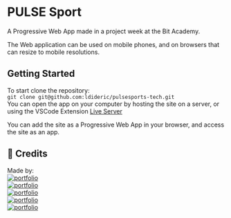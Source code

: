 # PULSE Sport

A Progressive Web App made in a project week at the Bit Academy.

The Web application can be used on mobile phones,
and on browsers that can resize to mobile resolutions.

## Getting Started

To start clone the repository:\
`git clone git@github.com:ldideric/pulsesports-tech.git`\
You can open the app on your computer by hosting the site on a server, or using the VSCode Extension [Live Server](https://marketplace.visualstudio.com/items?itemName=ritwickdey.LiveServer)

You can add the site as a Progressive Web App in your browser, and access the site as an app.

## 🔗 Credits

Made by: <br>
[![portfolio](https://img.shields.io/badge/Lietze_Diderich-00C04B?style=for-the-badge&logo=github&logoColor=white)](https://github.com/ldideric/)<br>
[![portfolio](https://img.shields.io/badge/Finn_Groenewoud-1DA1F2?style=for-the-badge&logo=github&logoColor=white)](https://github.com/F1nnG/)<br>
[![portfolio](https://img.shields.io/badge/Kian_Acquoy-A020F0?style=for-the-badge&logo=github&logoColor=white)](https://github.com/kianacquoy/)<br>
[![portfolio](https://img.shields.io/badge/Quinten_Van_Der_Laan-123456?style=for-the-badge&logo=github&logoColor=white)](https://github.com/djquinten/)<br>
[![portfolio](https://img.shields.io/badge/Collin_Pickkers-FF0000?style=for-the-badge&logo=github&logoColor=white)](https://github.com/Thundersmite/)